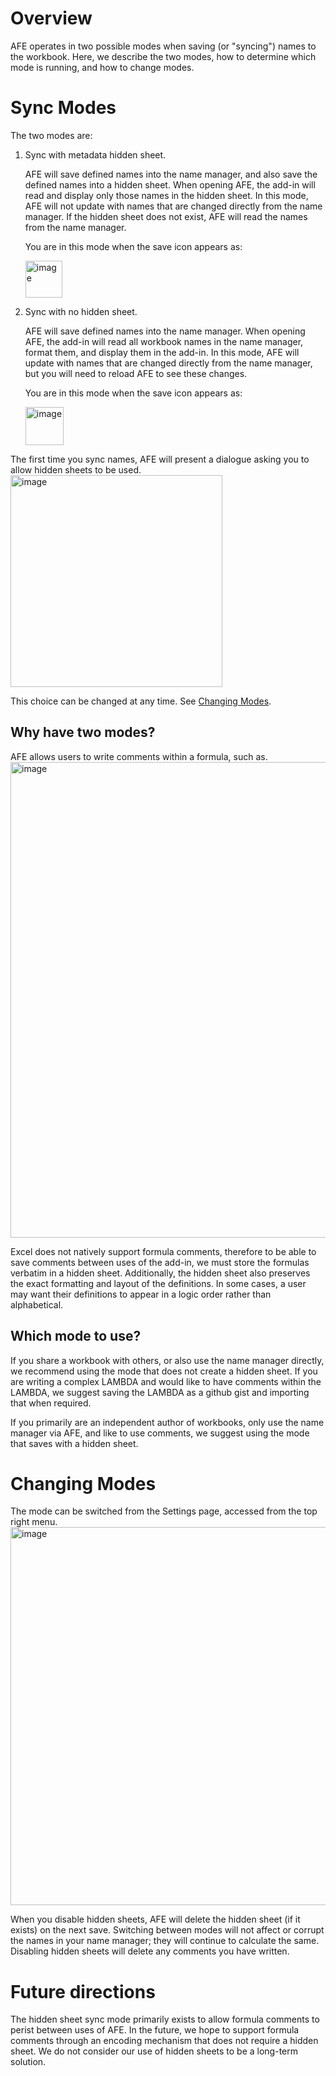 # Overview
AFE operates in two possible modes when saving (or "syncing") names to the workbook.
Here, we describe the two modes, how to determine which mode is running, and how to change modes.

# Sync Modes
The two modes are:
  1. Sync with metadata hidden sheet.
  
     AFE will save defined names into the name manager, and also save the defined names into a hidden sheet.
     When opening AFE, the add-in will read and display only those names in the hidden sheet. 
     In this mode, AFE will not update with names that are changed directly from the name manager.
     If the hidden sheet does not exist, AFE will read the names from the name manager.
     
     You are in this mode when the save icon appears as:
     
     <img width="59" alt="image" src="https://user-images.githubusercontent.com/4489219/153855932-6ad9782c-09f6-4be6-9a36-82522a4a3e55.png">

  3. Sync with no hidden sheet.

     AFE will save defined names into the name manager. When opening AFE, the add-in will read all workbook names in the name manager, format them, and display them in the add-in.
     In this mode, AFE will update with names that are changed directly from the name manager, but you will need to reload AFE to see these changes.
     
     You are in this mode when the save icon appears as:
     
     <img width="61" alt="image" src="https://user-images.githubusercontent.com/4489219/153855821-009c050e-df12-4c67-a936-9be64aff318c.png">


The first time you sync names, AFE will present a dialogue asking you to allow hidden sheets to be used.
<img width="339" alt="image" src="https://user-images.githubusercontent.com/4489219/153856568-096f13f9-36e1-4115-b7a5-9ca52a39589b.png">


This choice can be changed at any time. See [Changing Modes](documentation.md/#changing-modes).

## Why have two modes?
AFE allows users to write comments within a formula, such as.
<img width="761" alt="image" src="https://user-images.githubusercontent.com/4489219/153853826-561f3822-60ac-4a7f-a06f-08e6865cee4e.png">

Excel does not natively support formula comments, therefore to be able to save comments between uses of the add-in, we must store the formulas verbatim in a hidden sheet.
Additionally, the hidden sheet also preserves the exact formatting and layout of the definitions. In some cases, a user may want their definitions to appear in a logic order
rather than alphabetical.

## Which mode to use?
If you share a workbook with others, or also use the name manager directly, we recommend using the mode that does not create a hidden sheet.
If you are writing a complex LAMBDA and would like to have comments within the LAMBDA, we suggest saving the LAMBDA as a github gist and importing that when required.

If you primarily are an independent author of workbooks, only use the name manager via AFE, and like to use comments, we suggest using the mode that saves with a hidden sheet.

# Changing Modes

The mode can be switched from the Settings page, accessed from the top right menu.
<img width="605" alt="image" src="https://user-images.githubusercontent.com/4489219/153855403-ddc9ac50-45bd-480c-8a62-28a79eb246dc.png">

When you disable hidden sheets, AFE will delete the hidden sheet (if it exists) on the next save. Switching between modes will not affect or corrupt the names in your name manager;
they will continue to calculate the same. Disabling hidden sheets will delete any comments you have written.

# Future directions

The hidden sheet sync mode primarily exists to allow formula comments to perist between uses of AFE.
In the future, we hope to support formula comments through an encoding mechanism that does not require a hidden sheet.
We do not consider our use of hidden sheets to be a long-term solution.
